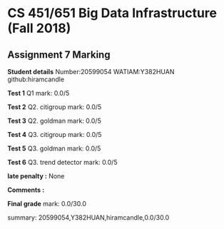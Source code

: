 # CS 451/651 Big Data Infrastructure (Fall 2018)
## Assignment 7 Marking

**Student details**
Number:20599054
WATIAM:Y382HUAN
github:hiramcandle

**Test 1**
Q1
mark: 0.0/5

**Test 2**
Q2. citigroup
mark: 0.0/5

**Test 3**
Q2. goldman
mark: 0.0/5

**Test 4**
Q3. citigroup
mark: 0.0/5

**Test 5**
Q3. goldman
mark: 0.0/5

**Test 6**
Q3. trend detector
mark: 0.0/5

**late penalty :** None

**Comments :**

**Final grade**
mark: 0.0/30.0

summary: 20599054,Y382HUAN,hiramcandle,0.0/30.0